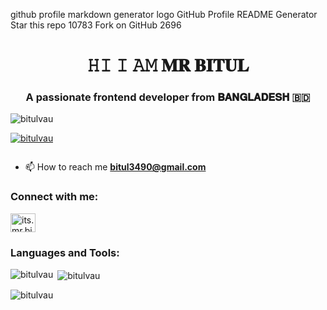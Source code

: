 github profile markdown generator logo
GitHub Profile README Generator
Star this repo
10783
Fork on GitHub
2696

<h1 align="center">𝙷𝙸 𝙸 𝙰𝙼 𝐌𝐑 𝐁𝐈𝐓𝐔𝐋</h1>
<h3 align="center">A passionate frontend developer from 𝐁𝐀𝐍𝐆𝐋𝐀𝐃𝐄𝐒𝐇 🇧🇩</h3>

<p align="left"> <img src="https://komarev.com/ghpvc/?username=bitulvau&label=Profile%20views&color=0e75b6&style=flat" alt="bitulvau" /> </p>

<p align="left"> <a href="https://github.com/ryo-ma/github-profile-trophy"><img src="https://github-profile-trophy.vercel.app/?username=bitulvau" alt="bitulvau" /></a> </p>

<p align="left"> <a href="https://twitter.com/" target="blank"><img src="https://img.shields.io/twitter/follow/?logo=twitter&style=for-the-badge" alt="" /></a> </p>

- 📫 How to reach me **bitul3490@gmail.com**

<h3 align="left">Connect with me:</h3>
<p align="left">
<a href="https://fb.com/its.mr.bitul" target="blank"><img align="center" src="https://raw.githubusercontent.com/rahuldkjain/github-profile-readme-generator/master/src/images/icons/Social/facebook.svg" alt="its.mr.bitul" height="30" width="40" /></a>
</p>

<h3 align="left">Languages and Tools:</h3>

<p><img align="left" src="https://github-readme-stats.vercel.app/api/top-langs?username=bitulvau&show_icons=true&locale=en&layout=compact" alt="bitulvau" /></p>

<p>&nbsp;<img align="center" src="https://github-readme-stats.vercel.app/api?username=bitulvau&show_icons=true&locale=en" alt="bitulvau" /></p>

<p><img align="center" src="https://github-readme-streak-stats.herokuapp.com/?user=bitulvau&" alt="bitulvau" /></p>

